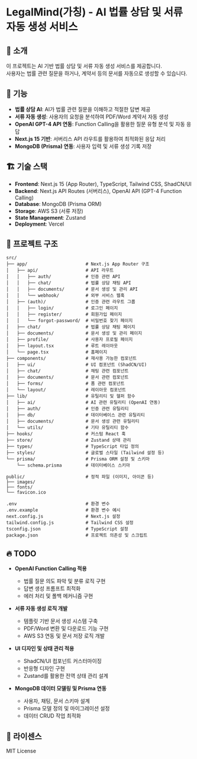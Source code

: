 # LegalMind(가칭) - AI 법률 상담 및 서류 자동 생성 서비스

## 📌 소개

이 프로젝트는 AI 기반 법률 상담 및 서류 자동 생성 서비스를 제공합니다.  
사용자는 법률 관련 질문을 하거나, 계약서 등의 문서를 자동으로 생성할 수 있습니다.

## 🚀 기능

- **법률 상담 AI**: AI가 법률 관련 질문을 이해하고 적절한 답변 제공
- **서류 자동 생성**: 사용자의 요청을 분석하여 PDF/Word 계약서 자동 생성
- **OpenAI GPT-4 API 연동**: Function Calling을 활용한 질문 유형 분석 및 자동 응답
- **Next.js 15 기반**: 서버리스 API 라우트를 활용하여 최적화된 응답 처리
- **MongoDB (Prisma) 연동**: 사용자 입력 및 서류 생성 기록 저장

## 🏗️ 기술 스택

- **Frontend**: Next.js 15 (App Router), TypeScript, Tailwind CSS, ShadCN/UI
- **Backend**: Next.js API Routes (서버리스), OpenAI API (GPT-4 Function Calling)
- **Database**: MongoDB (Prisma ORM)
- **Storage**: AWS S3 (서류 저장)
- **State Management**: Zustand
- **Deployment**: Vercel

## 📂 프로젝트 구조

```
src/
├── app/                      # Next.js App Router 구조
│   ├── api/                  # API 라우트
│   │   ├── auth/             # 인증 관련 API
│   │   ├── chat/             # 법률 상담 채팅 API
│   │   ├── documents/        # 문서 생성 및 관리 API
│   │   └── webhook/          # 외부 서비스 웹훅
│   ├── (auth)/               # 인증 관련 라우트 그룹
│   │   ├── login/            # 로그인 페이지
│   │   ├── register/         # 회원가입 페이지
│   │   └── forgot-password/  # 비밀번호 찾기 페이지
│   ├── chat/                 # 법률 상담 채팅 페이지
│   ├── documents/            # 문서 생성 및 관리 페이지
│   ├── profile/              # 사용자 프로필 페이지
│   ├── layout.tsx            # 루트 레이아웃
│   └── page.tsx              # 홈페이지
├── components/               # 재사용 가능한 컴포넌트
│   ├── ui/                   # UI 컴포넌트 (ShadCN/UI)
│   ├── chat/                 # 채팅 관련 컴포넌트
│   ├── documents/            # 문서 관련 컴포넌트
│   ├── forms/                # 폼 관련 컴포넌트
│   └── layout/               # 레이아웃 컴포넌트
├── lib/                      # 유틸리티 및 헬퍼 함수
│   ├── ai/                   # AI 관련 유틸리티 (OpenAI 연동)
│   ├── auth/                 # 인증 관련 유틸리티
│   ├── db/                   # 데이터베이스 관련 유틸리티
│   ├── documents/            # 문서 생성 관련 유틸리티
│   └── utils/                # 기타 유틸리티 함수
├── hooks/                    # 커스텀 React 훅
├── store/                    # Zustand 상태 관리
├── types/                    # TypeScript 타입 정의
├── styles/                   # 글로벌 스타일 (Tailwind 설정 등)
└── prisma/                   # Prisma ORM 설정 및 스키마
    └── schema.prisma         # 데이터베이스 스키마

public/                       # 정적 파일 (이미지, 아이콘 등)
├── images/
├── fonts/
└── favicon.ico

.env                          # 환경 변수
.env.example                  # 환경 변수 예시
next.config.js                # Next.js 설정
tailwind.config.js            # Tailwind CSS 설정
tsconfig.json                 # TypeScript 설정
package.json                  # 프로젝트 의존성 및 스크립트
```

## 🔥 TODO

- **OpenAI Function Calling 적용**

  - 법률 질문 의도 파악 및 분류 로직 구현
  - 답변 생성 프롬프트 최적화
  - 에러 처리 및 폴백 메커니즘 구현

- **서류 자동 생성 로직 개발**

  - 템플릿 기반 문서 생성 시스템 구축
  - PDF/Word 변환 및 다운로드 기능 구현
  - AWS S3 연동 및 문서 저장 로직 개발

- **UI 디자인 및 상태 관리 적용**

  - ShadCN/UI 컴포넌트 커스터마이징
  - 반응형 디자인 구현
  - Zustand를 활용한 전역 상태 관리 설계

- **MongoDB 데이터 모델링 및 Prisma 연동**
  - 사용자, 채팅, 문서 스키마 설계
  - Prisma 모델 정의 및 마이그레이션 설정
  - 데이터 CRUD 작업 최적화

## 📝 라이센스

MIT License
